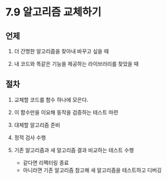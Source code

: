 # 7.9 알고리즘 교체하기

## 언제

1. 더 간명한 알고리즘을 찾아내 바꾸고 싶을 때

2. 내 코드와 똑같은 기능을 제공하는 라이브러리를 찾았을 때

## 절차

1. 교체할 코드를 함수 하나에 모은다.

2. 이 함수만을 이요해 동작을 검증하는 테스트 마련

3. 대체할 알고리즘 준비

4. 정적 검사 수행

5. 기존 알고리즘과 새 알고리즘 결과 비교하는 테스트 수행

    - 같다면 리팩터링 종료
    - 아니라면 기존 알고리즘 참고해 새 알고리즘을 테스트하고 디버깅
